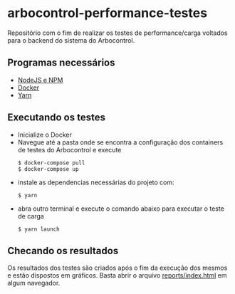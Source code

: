 # arbocontrol-performance-testes

Repositório com o fim de realizar os testes de performance/carga voltados para o backend do sistema do Arbocontrol.

## Programas necessários

- [NodeJS e NPM](https://nodejs.org/en/)
- [Docker](https://www.docker.com/)
- [Yarn](https://yarnpkg.com/)

## Executando os testes

- Inicialize o Docker
- Navegue até a pasta onde se encontra  a configuração dos containers de testes do Arbocontrol e execute
    ```
    $ docker-compose pull
    $ docker-compose up
    ```
- instale as dependencias necessárias do projeto com:
    ```
    $ yarn
    ```
- abra outro terminal e execute o comando abaixo para executar o teste de carga
    ```
    $ yarn launch
    ```

## Checando os resultados

Os resultados dos testes são criados após o fim da execução dos mesmos e estão dispostos em gráficos. Basta abrir o arquivo [reports/index.html](reports/index.html) em algum navegador.
